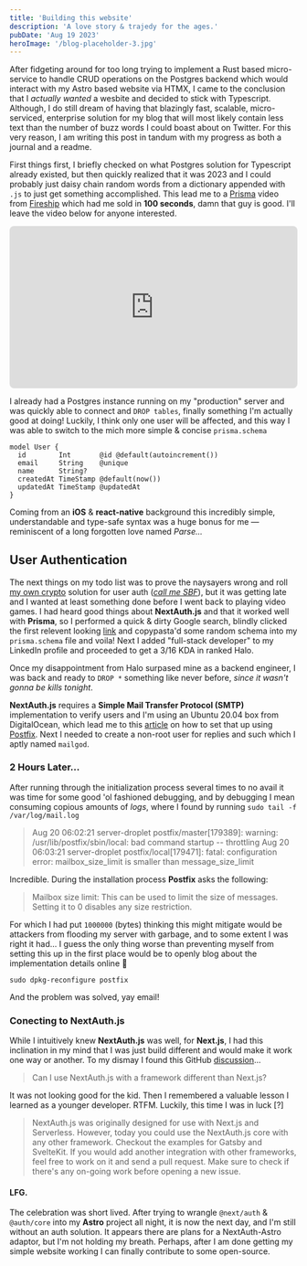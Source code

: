 ```yaml
---
title: 'Building this website'
description: 'A love story & trajedy for the ages.'
pubDate: 'Aug 19 2023'
heroImage: '/blog-placeholder-3.jpg'
---
```


After fidgeting around for too long trying to implement a Rust based micro-service to handle CRUD operations on the Postgres backend which would interact with my Astro based website via HTMX, I came to the conclusion that I *actually wanted* a wesbite and decided to stick with Typescript. Although, I do still dream of having that blazingly fast, scalable, micro-serviced, enterprise solution for my blog that will most likely contain less text than the number of buzz words I could boast about on Twitter. For this very reason, I am writing this post in tandum with my progress as both a journal and a readme.

First things first, I briefly checked on what Postgres solution for Typescript already existed, but then quickly realized that it was 2023 and I could probably just daisy chain random words from a dictionary appended with `.js` to just get something accomplished. This lead me to a [Prisma](https://www.prisma.io/) video from [Fireship](https://www.youtube.com/@Fireship) which had me sold in **100 seconds**, damn that guy is good. I'll leave the video below for anyone interested.

<iframe style="aspect-ratio: 16/9; border-radius: 8px;" width="100%" height="auto" src="https://www.youtube.com/embed/rLRIB6AF2Dg" title="Prisma in 100 seconds" frameborder="0" allow="accelerometer; autoplay; clipboard-write; encrypted-media; gyroscope; picture-in-picture; web-share" allowfullscreen></iframe>

I already had a Postgres instance running on my "production" server and was quickly able to connect and `DROP tables`, finally something I'm actually good at doing! Luckily, I think only one user will be affected, and this way I was able to switch to the mich more simple & concise `prisma.schema`

```prisma
model User {
  id        Int       @id @default(autoincrement())
  email     String    @unique
  name      String?
  createdAt TimeStamp @default(now())
  updatedAt TimeStamp @updatedAt
}
```

Coming from an **iOS** & **react-native** background this incredibly simple, understandable and type-safe syntax was a huge bonus for me — reminiscent of a long forgotten love named *Parse...*

## User Authentication

The next things on my todo list was to prove the naysayers wrong and roll [my own crypto](https://github.com/asleepace/csa) solution for user auth ([*call me SBF*](https://en.wikipedia.org/wiki/Sam_Bankman-Fried)), but it was getting late and I wanted at least something done before I went back to playing video games. I had heard good things about **NextAuth.js** and that it worked well with **Prisma**, so I performed a quick & dirty Google search, blindly clicked the first relevent looking [link](https://dev.to/prisma/passwordless-authentication-with-next-js-prisma-and-next-auth-5g8g) and copypasta'd some random schema into my `prisma.schema` file and voila! Next I added "full-stack developer" to my LinkedIn profile and proceeded to get a 3/16 KDA in ranked Halo.

Once my disappointment from Halo surpased mine as a backend engineer, I was back and ready to `DROP *` something like never before, *since it wasn't gonna be kills tonight*.

**NextAuth.js** requires a **Simple Mail Transfer Protocol (SMTP)** implementation to verify users and I'm using an Ubuntu 20.04 box from DigitalOcean, which lead me to this [article](https://www.digitalocean.com/community/tutorials/how-to-install-and-configure-postfix-on-ubuntu-20-04) on how to set that up using [Postfix](http://www.postfix.org/). Next I needed to create a non-root user for replies and such which I aptly named `mailgod`.

### 2 Hours Later...

After running through the initialization process several times to no avail it was time for some good 'ol fashioned debugging, and by debugging I mean consuming copious amounts of *logs*, where I found by running `sudo tail -f /var/log/mail.log`

> Aug 20 06:02:21 server-droplet postfix/master[179389]: warning: /usr/lib/postfix/sbin/local: bad command startup -- throttling
>Aug 20 06:03:21 server-droplet postfix/local[179471]: fatal: configuration error: mailbox_size_limit is smaller than message_size_limit

Incredible. During the installation process **Postfix** asks the following:

> Mailbox size limit: This can be used to limit the size of messages. Setting it to 0 disables any size restriction.

For which I had put `1000000` (bytes) thinking this might mitigate would be attackers from flooding my server with garbage, and to some extent I was right it had... I guess the only thing worse than preventing myself from setting this up in the first place would be to openly blog about the implementation details online 😬

```
sudo dpkg-reconfigure postfix
```

And the problem was solved, yay email!

### Conecting to NextAuth.js

While I intuitively knew **NextAuth.js** was well, for **Next.js**, I had this inclination in my mind that I was just build different and would make it work one way or another. To my dismay I found this GitHub [discussion](https://github.com/nextauthjs/next-auth/discussions/3462)...

> Can I use NextAuth.js with a framework different than Next.js?

It was not looking good for the kid. Then I remembered a valuable lesson I learned as a younger developer. RTFM. Luckily, this time I was in luck [?]

> NextAuth.js was originally designed for use with Next.js and Serverless. However, today you could use the NextAuth.js core with any other framework. Checkout the examples for Gatsby and SvelteKit. If you would add another integration with other frameworks, feel free to work on it and send a pull request. Make sure to check if there's any on-going work before opening a new issue.

#### LFG.

The celebration was short lived. After trying to wrangle `@next/auth` & `@auth/core` into my **Astro** project all night, it is now the next day, and I'm still without an auth solution. It appears there are plans for a NextAuth-Astro adaptor, but I'm not holding my breath. Perhaps, after I am done getting my simple website working I can finally contribute to some open-source.

